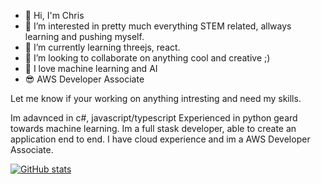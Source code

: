 - 👋 Hi, I'm Chris
- 👀 I’m interested in pretty much everything STEM related, allways learning and pushing myself.
- 🌱 I’m currently learning threejs, react.
- 💞️ I’m looking to collaborate on anything cool and creative ;) 
- 👻 I love machine learning and AI
- 😎 AWS Developer Associate 

Let me know if your working on anything intresting and need my skills.

Im adavnced in c#, javascript/typescript
Experienced in python geard towards machine learning.
Im a full stask developer, able to create an application end to end.
I have cloud experience and im a AWS Developer Associate.

[![GitHub stats](https://github-readme-stats.vercel.app/api?username=rollschris&show_icons=true&theme=dark)](https://github.com/anuraghazra/github-readme-stats)

<!---
Endoego/Endoego is a ✨ special ✨ repository because its `README.md` (this file) appears on your GitHub profile.
You can click the Preview link to take a look at your changes.
--->
